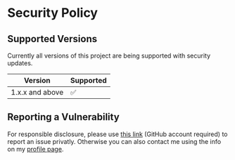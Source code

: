 # Security Policy

## Supported Versions

Currently all versions of this project are
being supported with security updates.

| Version         | Supported          |
| --------------- | ------------------ |
| 1.x.x and above | :white_check_mark: |

## Reporting a Vulnerability

For responsible disclosure, please use [this link](https://github.com/thomasleplus/java-sql-inspector/security/advisories/new) (GitHub account required) to report an issue privatly. Otherwise you can also contact me using the info on my [profile page](https://github.com/thomasleplus).
